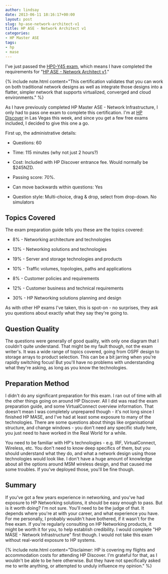 ```yaml
---
author: lindsay
date: 2013-06-11 18:16:17+00:00
layout: post
slug: hp-ase-network-architect-v1
title: HP ASE - Network Architect v1
categories:
- HP Master ASE
tags:
- hp
- mase
---
```


I've just passed the [HP0-Y45 exam](http://h17007.www1.hp.com/docs/training/epg/HP0-Y45_EPG.pdf), which means I have completed the requirements for "[HP ASE - Network Architect v1](http://h10120.www1.hp.com/expertone/data_card/HP_ASE_Network_Architect_V1.html)."

{% include note.html content="This certification validates that you can work on both traditional network designs as well as integrate those designs into a flatter, simpler network that supports virtualized, converged and cloud environments." %}


As I have previously completed HP Master ASE - Network Infrastructure, I only had to pass one exam to complete this certification. I'm at [HP Discover](http://www.hp.com/go/discover) in Las Vegas this week, and since you get a few free exams included, I decided to give this one a go.

First up, the administrative details:


  * Questions: 60

  * Time: 115 minutes (why not just 2 hours?)

  * Cost: Included with HP Discover entrance fee. Would normally be $245NZD.

  * Passing score: 70%.

  * Can move backwards within questions: Yes

  * Question style: Multi-choice, drag & drop, select from drop-down. No simulators



## Topics Covered


The exam preparation guide tells you these are the topics covered:



  * 8% - Networking architecture and technologies

  * 13% - Networking solutions and technologies

  * 19% - Server and storage technologies and products

  * 10% - Traffic volumes, topologies, paths and applications

  * 8% - Customer policies and requirements

  * 12% - Customer business and technical requirements

  * 30% - HP Networking solutions planning and design


As with other HP exams I've taken, this is spot-on - no surprises, they ask you questions about exactly what they say they're going to.


## Question Quality


The questions were generally of good quality, with only one diagram that I couldn't quite understand. That might be my fault though, not the exam writer's. It was a wide range of topics covered, going from OSPF design to storage arrays to product selection. This can be a bit jarring when you're rapidly switching focus! But you'll have no problems with understanding what they're asking, as long as you know the technologies.


## Preparation Method


I didn't do any significant preparation for this exam. I ran out of time with all the other things going on around HP Discover. All I did was read the exam preparation guide, and some VirtualConnect overview information. That doesn't mean I was completely unprepared though - it's not long since I finished HP MASE, and I've had at least some exposure to many of the technologies. There are some questions about things like organisational structure, and change windows - you don't need any specific study here, you just need to have worked in the Real World for a while.

You need to be familiar with HP's technologies - e.g. IRF, VirtualConnect, Wireless, etc. You don't need to know deep specifics of them, but you should understand what they do, and what a network design using those technologies would look like. I don't have a huge amount of knowledge about all the options around MSM wireless design, and that caused me some troubles. If you've deployed those, you'll be fine though.


## Summary


If you've got a few years experience in networking, and you've had exposure to HP Networking solutions, it should be easy enough to pass. But is it worth doing? I'm not sure. You'll need to be the judge of that. It depends where you're at with your career, and what experience you have. For me personally, I probably wouldn't have bothered, if it wasn't for the free exam. If you're regularly consulting on HP Networking products, it might be worth it for you, to help establish credibility. I would complete "HP MASE - Network Infrastructure" first though. I would not take this exam without real-world exposure to HP systems.

{% include note.html content="Disclaimer: HP is covering my flights and accommodation costs for attending HP Discover. I'm grateful for that, as I wouldn't be able to be here otherwise. But they have not specifically asked me to write anything, or attempted to unduly influence my opinion." %}


